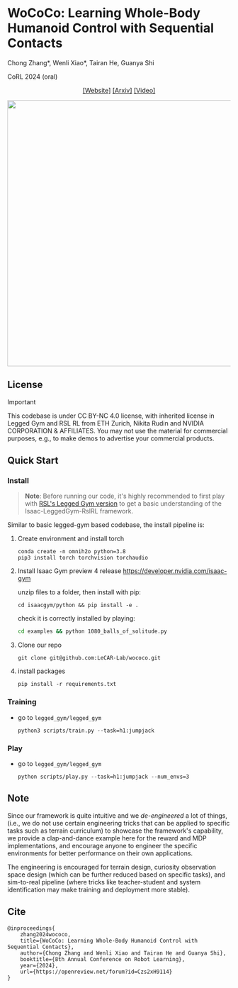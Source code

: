 
# WoCoCo: Learning Whole-Body Humanoid Control with Sequential Contacts

Chong Zhang\*, Wenli Xiao\*, Tairan He, Guanya Shi

CoRL 2024 (oral)


<div align="center">

[[Website]](https://lecar-lab.github.io/wococo/)
[[Arxiv]](https://arxiv.org/abs/2406.06005)
[[Video]](https://www.youtube.com/watch?v=_S6DNhPDuTw&t=1s&ab_channel=LeCARLabatCMU)

<img src="./media/WoCoCo.gif" width="600px"/>

</div>



## License 

> [!IMPORTANT]
> This codebase is under CC BY-NC 4.0 license, with inherited license in Legged Gym and RSL RL from ETH Zurich, Nikita Rudin and NVIDIA CORPORATION & AFFILIATES. You may not use the material for commercial purposes, e.g., to make demos to advertise your commercial products.

## Quick Start

### Install
> **Note**: Before running our code, it's highly recommended to first play with [RSL's Legged Gym version](https://github.com/leggedrobotics/legged_gym) to get a basic understanding of the Isaac-LeggedGym-RslRL framework.

Similar to basic legged-gym based codebase, the install pipeline is:
1. Create environment and install torch

   ```text
   conda create -n omnih2o python=3.8 
   pip3 install torch torchvision torchaudio 
   ```

   

2. Install Isaac Gym preview 4 release https://developer.nvidia.com/isaac-gym

   unzip files to a folder, then install with pip:

   `cd isaacgym/python && pip install -e .`

   check it is correctly installed by playing: 

   ```cmd
   cd examples && python 1080_balls_of_solitude.py
   ```

3. Clone our repo
    
    ```
    git clone git@github.com:LeCAR-Lab/wococo.git
    ```

4. install packages
    ```
    pip install -r requirements.txt
    ```


### Training

- go to `legged_gym/legged_gym`

    ```
    python3 scripts/train.py --task=h1:jumpjack
    ```

### Play

- go to `legged_gym/legged_gym`
    ```
    python scripts/play.py --task=h1:jumpjack --num_envs=3
    ```

## Note

Since our framework is quite intuitive and we *de-engineered* a lot of things, (i.e., we do not use certain engineering tricks that can be applied to specific tasks such as terrain curriculum) to showcase the framework's capability, we provide a clap-and-dance example here for the reward and MDP implementations, and encourage anyone to engineer the specific environments for better performance on their own applications.

The engineering is encouraged for terrain design, curiosity observation space design (which can be further reduced based on specific tasks), and sim-to-real pipeline (where tricks like teacher-student and system identification may make training and deployment more stable).

## Cite

```
@inproceedings{
    zhang2024wococo,
    title={WoCoCo: Learning Whole-Body Humanoid Control with Sequential Contacts},
    author={Chong Zhang and Wenli Xiao and Tairan He and Guanya Shi},
    booktitle={8th Annual Conference on Robot Learning},
    year={2024},
    url={https://openreview.net/forum?id=Czs2xH9114}
}
```